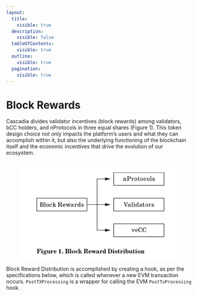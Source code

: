 ```yaml
---
layout:
  title:
    visible: true
  description:
    visible: false
  tableOfContents:
    visible: true
  outline:
    visible: true
  pagination:
    visible: true
---
```


# Block Rewards

Cascadia divides validator incentives (block rewards) among validators, bCC holders, and nProtocols in three equal shares (Figure 1).  This token design choice not only impacts the platform’s users and what they can accomplish within it, but also the underlying functioning of the blockchain itself and the economic incentives that drive the evolution of our ecosystem.

<figure><img src="../../.gitbook/assets/image (11).png" alt=""><figcaption></figcaption></figure>

Block Reward Distribution is accomplished by creating a hook, as per the specifications below, which is called whenever a new EVM transaction occurs. `PostTXProcessing` is a wrapper for calling the EVM `PostTxProcessing` hook.

<figure><img src="https://lh3.googleusercontent.com/q3ZffWjqzdW6VQoK-Dn3S9S5pifSE6KNWt1qNn_nv4ogEPeHBmguIG9npYuO4EgFb4iv7-fOBEeUd2PUn1eeQkwx7XakCT4Js3A1HW7OaS3Ia-WNMJ74NWTASHWhAqjJKUAQW7KdqnaP2eZHMyUNzvk" alt=""><figcaption></figcaption></figure>
